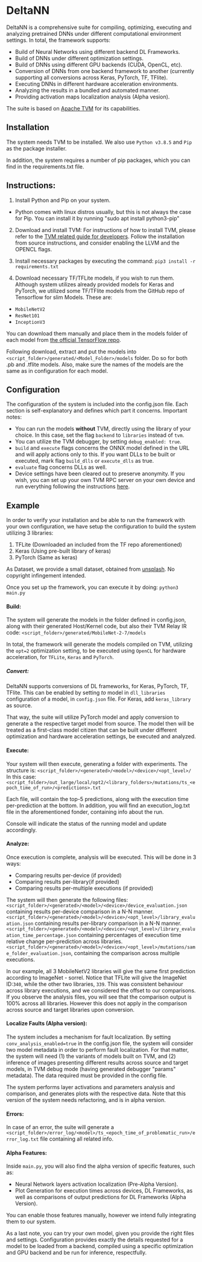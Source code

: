 # DeltaNN

DeltaNN is a comprehensive suite for compiling, optimizing, executing and analyzing pretrained DNNs under different computational environment settings. In total, the framework supports:

- Build of Neural Networks using different backend DL Frameworks.
- Build of DNNs under different optimization settings.
- Build of DNNs using different GPU backends (CUDA, OpenCL, etc).
- Conversion of DNNs from one backend framework to another (currently supporting all conversions across Keras, PyTorch, TF, TFlite).
- Executing DNNs in different hardware acceleration environments.
- Analyzing the results in a bundled and automated manner.
- Providing activation maps localization analysis (Alpha vesion).

The suite is based on [Apache TVM](https://tvm.apache.org/) for its capabilities.

## Installation

The system needs TVM to be installed.
We also use `Python v3.8.5` and `Pip` as the package installer.

In addition, the system requires a number of pip packages, which you can find in the requirements.txt file.

## Instructions:

1. Install Python and Pip on your system.
- Python comes with linux distros usually, but this is not always the case for Pip. You can install it by running "sudo apt install python3-pip"
2. Download and install TVM:
For instructions of how to install TVM, please refer to the [TVM related guide for developers](https://tvm.apache.org/docs/install/from_source.html#developers-get-source-from-github).
Follow the installation from source instructions, and consider enabling the LLVM and the OPENCL flags.

3. Install necessary packages by executing the command:
`pip3 install -r requirements.txt`

4. Download necessary TF/TFLite models, if you wish to run them.
Although system utilizes already provided models for Keras and PyTorch, we utilized some TF/TFlite models from the GitHub repo of Tensorflow for slim Models. These are:
- `MobileNetV2`
- `ResNet101`
- `InceptionV3`

You can download them manually and place them in the models folder of each model from [the official TensorFlow repo](https://github.com/tensorflow/models/tree/master/research/slim).

Following download, extract and put the models into `<script_folder>/generated/<Model_Folder>/models` folder. Do so for both .pb and .tflite models.
Also, make sure the names of the models are the same as in configuration for each model.

## Configuration
The configuration of the system is included into the config.json file.
Each section is self-explanatory and defines which part it concerns.
Important notes:
- You can run the models **without** TVM, directly using the library of your choice. In this case, set the flag `backend` to `libraries` instead of `tvm`.
- You can utilize the TVM debugger, by setting `debug_enabled: true`.
- `build` and `execute` flags concerns the ONNX model defined in the URL and will apply actions only to this. If you want DLLs to be built or executed, mark flag `build_dlls` or `execute_dlls` as true.
- `evaluate` flag concerns DLLs as well.
- Device settings have been cleared out to preserve anonymity. If you wish, you can set up your own TVM RPC server on your own device and run everything following the instructions [here](
https://tvm.apache.org/docs/tutorial/cross_compilation_and_rpc.html).

## Example
In order to verify your installation and be able to run the framework with your own configuration, we have setup the configuration to build the system utilizing 3 libraries:
1. TFLite (Downloaded an included from the TF repo aforementioned)
2. Keras (Using pre-built library of keras)
3. PyTorch (Same as keras)

As Dataset, we provide a small dataset, obtained from [unsplash](https://unsplash.com/images/stock/public-domain). No copyright infingement intended.

Once you set up the framework, you can execute it by doing:
`python3 main.py`

#### Build: 
The system will generate the models in the folder defined in config.json, along with their generated Host/Kernel code, but also their TVM Relay IR code:
`<script_folder>/generated/MobileNet-2-7/models`

In total, the framework will generate the models compiled on TVM, utilizing the `opt=2` optimization setting, to be executed using `OpenCL` for hardware acceleration, for `TFLite`, `Keras` and `PyTorch`.

##### Convert:
DeltaNN supports conversions of DL frameworks, for Keras, PyTorch, TF, TFlite. This can be enabled by setting <source>_to_<target> model in `dll_libraries` configuration of a model, in `config.json` file. For Keras, add `keras_library` as source.

That way, the suite will utilize PyTorch model and apply conversion to generate a the respective target model from source. The model then will be treated as a first-class model citizen that can be built under different optimization and hardware acceleration settings, be executed and analyzed.


#### Execute:
Your system will then execute, generating a folder with experiments. The structure is:
`<script_folder>/<generated>/<model>/<device>/<opt_level>/`
In this case:
`<script_folder>/out_large/local/opt2/<library_folders>/mutations/ts_<epoch_time_of_run>/<predictions>.txt`

Each file, will contain the top-5 predictions, along with the execution time per-prediction at the bottom.
In addition, you will find an execution_log.txt file in the aforementioned fonder, containing info about the run.

Console will indicate the status of the running model and update accordingly.

#### Analyze:
Once execution is complete, analysis will be executed. This will be done in 3 ways:
- Comparing results per-device (if provided)
- Comparing results per-library(if provided)
- Comparing results per-multiple executions (if provided)

The system will then generate the following files:
`<script_folder>/<generated>/<model>/<device>/device_evaluation.json` containing results per-device comparison in a N-N manner.
`<script_folder>/<generated>/<model>/<device>/<opt_level>/library_evaluation.json` containing results per-library comparison in a N-N manner.
`<script_folder>/<generated>/<model>/<device>/<opt_level>/library_evaluation_time_percentage.json` containing percentages of execution time relative change per-prediction across libraries.
`<script_folder>/<generated>/<model>/<device>/<opt_level>/mutations/same_folder_evaluation.json`, containing the comparison across multiple executions.

In our example, all 3 MobileNetV2 libraries will give the same first prediction according to ImageNet - sorrel.
Notice that TFLite will give the ImageNet ID:`340`, while the other two libraries, `339`. This was consistent behaviour across library executions, and we considered the offset to our comparisons. If you observe the analysis files, you will see that the comparison output is 100% across all libraries. However this does not apply in the comparison across source and target libraries upon conversion.

#### Localize Faults (Alpha version):
The system includes a mechanism for fault localization. By setting `conv_analysis_enabled=true` in the config.json file, the system will consider two model metadata in order to perform fault localization. For that matter, the system will need (1) the variants of models built on TVM, and (2) inference of images presenting different results across source and target models, in TVM debug mode (having generated debugger "params" metadata). The data required must be provided in the config file.

The system performs layer activations and parameters analysis and comparison, and generates plots with the respective data.
Note that this version of the system needs refactoring, and is in alpha version.


#### Errors:
In case of an error, the suite will generate a `<script_folder>/error_log/<model>/ts_<epoch_time_of_problematic_run>/error_log.txt` file containing all related info.

#### Alpha Features:
Inside `main.py`, you will also find the alpha version of specific features, such as:
- Neural Network layers activation localization (Pre-Alpha Version).
- Plot Generation for execution times across devices, DL Frameworks, as well as comparisons of output predictions for DL Frameworks (Alpha Version).

You can enable those features manually, however we intend fully integrating them to our system.

As a last note, you can try your own model, given you provide the right files and settings. Configuration provides exactly the details requested for a model to be loaded from a backend, compiled using a specific optimization and GPU backend and be run for inference, respectfully.

